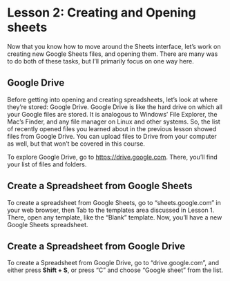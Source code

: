# Lesson 2: Creating and Opening sheets

Now that you know how to move around the Sheets interface, let’s work
on creating new Google Sheets files, and opening them. There are many
was to do both of these tasks, but I’ll primarily focus on one way
here.

## Google Drive

Before getting into opening and creating spreadsheets, let’s look at
where they’re stored: Google Drive. Google Drive is like the hard
drive on which all your Google files are stored. It is analogous to
Windows’ File Explorer, the Mac’s Finder, and any file manager on
Linux and other systems. So, the list of recently opened files you
learned about in the previous lesson showed files from Google Drive.
You can upload files to Drive from your computer as well, but that
won’t be covered in this course.

To explore Google Drive, go to <https://drive.google.com>. There,
you’ll find your list of files and folders.

## Create a Spreadsheet from Google Sheets

To create a spreadsheet from Google Sheets, go to
“sheets.google.com” in your web browser, then Tab to the
templates area discussed in Lesson 1. There, open any template, like
the “Blank” template. Now, you’ll have a new Google Sheets
spreadsheet.

## Create a Spreadsheet from Google Drive

To create a Spreadsheet from Google Drive, go to “drive.google.com”,
and either press **Shift + S**, or press “C” and choose “Google sheet”
from the list.

